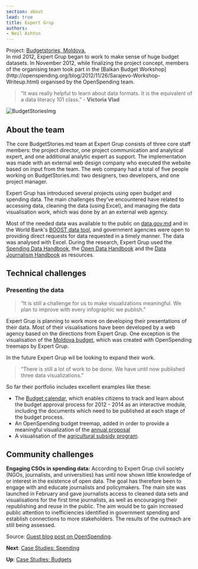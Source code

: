 ```yaml
---
section: about
lead: true
title: Expert Grup
authors:
- Neil Ashton
---
```

<div class="well">Project: <a href="http://www.budgetstories.md/">Budgetstories, Moldova.</a></div>
In mid 2012, Expert Grup began to work to make sense of huge budget
datasets. In November 2012, while finalizing the project concept,
members of the organising team took part in the [Balkan Budget
Workshop](http://openspending.org/blog/2012/11/26/Sarajevo-Workshop-Writeup.html) organised by the OpenSpending team.

> “It was really helpful to learn about data formats. It is the equivalent
> of a data literacy 101 class.” - <strong> Victoria Vlad </strong>

![BudgetStoriesImg](http://www.budgetstories.md/wp-content/uploads/cit-ne-costa-parlamentul.jpg)

## About the team

The core BudgetStories.md team at Expert Grup
consists of three core staff members: the project director, one project
communication and analytical expert, and one additional analytic expert
as support. The implementation was made with an external web design
company who executed the website based on input from the team. The web
company had a total of five people working on BudgetStories.md: two
designers, two developers, and one project manager.

Expert Grup has introduced several projects using open budget and
spending data. The main challenges they've encountered have related to
accessing data, cleaning the data (using Excel), and managing the data
visualisation work, which was done by an an external web agency.

Most of the needed data was available to the public on
[data.gov.md](http://data.gov.md/) and in the World Bank's [BOOST data
tool](http://www.mf.gov.md/ro/BOOST/), and government agencies were open
to providing direct requests for data requested in a timely manner. The
data was analysed with Excel. During the research, Expert Grup used the
<a href="http://community.openspending.org/resources/handbook/">Spending Data Handbook</a>, the <a href="http://opendatahandbook.org/">Open Data Handbook</a> and the <a href="http://datajournalismhandbook.org/">Data Journalism
Handbook</a> as resources.

## Technical challenges

### Presenting the data
> “It is still a challenge for us to make visualizations meaningful. We plan to improve with every infographic we
> publish.”

Expert Grup is planning to work more on developing their
presentations of their data. Most of their visualisations have been
developed by a web agency based on the directions from Expert Grup. One
exception is the visualisation of the [Moldova
budget](http://www.budgetstories.md/bugetul-2013/), which was created with
OpenSpending treemaps by Expert Grup.

In the future Expert Grup wil be looking to expand their work.

> “There is still a lot of work to be done. We have until now published three data
> visualizations.”

So far their portfolio includes excellent examples like these:

*  The [Budget
    calendar](http://www.budgetstories.md/anul-bugetar-2013/), which enables
    citizens to track and learn about the budget approval process for
    2012 - 2014 as an interactive module, including the documents which
    need to be published at each stage of the budget process.
*  An OpenSpending budget treemap, added in order to provide a meaningful
    visualization of the [annual
    proposal](http://www.budgetstories.md/afla-cat-ne-a-costat-parlamentul-in-2012/)
*  A visualisation of the [agricultural subsidy
    program](http://www.budgetstories.md/subventiile-pentru-agricultura-in-2012-pentru-ce-cui-si-unde-au-fost-alocate/).

## Community challenges

<strong>Engaging CSOs in spending data:</strong> According to Expert Grup civil society
(NGOs, journalists, and universities) has until now shown little
knowledge of or interest in the existence of open data. The goal has
therefore been to engage with and educate journalists and policymakers.
The main site was launched in February and gave journalists access to cleaned data sets and visualisations for the first time
journalists, as well as
encouraging their republishing and reuse in the public. The aim would be
to gain increased public attention to inefficiencies identified in
government spending and establish connections to more stakeholders. The
results of the outreach are still being assessed.

Source: [Guest blog post on
OpenSpending](http://community.openspending.org/2013/02/budgetstories-md-using-open-budget-data-to-create-meaningful-stories/).

**Next**: [Case Studies: Spending](../../case-studies-spending/)

**Up**: [Case Studies: Budgets](../)
